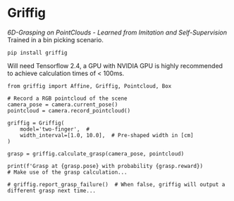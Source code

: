 # Griffig

*6D-Grasping on PointClouds - Learned from Imitation and Self-Supervision* Trained in a bin picking scenario.

```
pip install griffig
```
Will need Tensorflow 2.4, a GPU with NVIDIA GPU is highly recommended to achieve calculation times of < 100ms.


```
from griffig import Affine, Griffig, Pointcloud, Box

# Record a RGB pointcloud of the scene
camera_pose = camera.current_pose()
pointcloud = camera.record_pointcloud()

griffig = Griffig(
    model='two-finger',  #
    width_interval=[1.0, 10.0],  # Pre-shaped width in [cm]
)

grasp = griffig.calculate_grasp(camera_pose, pointcloud)

print(f'Grasp at {grasp.pose} with probability {grasp.reward})
# Make use of the grasp calculation...

# griffig.report_grasp_failure()  # When false, griffig will output a different grasp next time...
```
